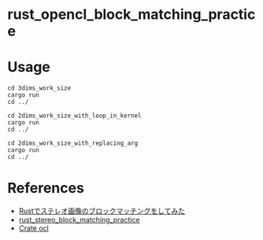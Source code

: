 # rust_opencl_block_matching_practice

# Usage
```
cd 3dims_work_size
cargo run
cd ../
```

```
cd 2dims_work_size_with_loop_in_kernel
cargo run
cd ../
```

```
cd 2dims_work_size_with_replacing_arg
cargo run
cd ../
```

# References
- [Rustでステレオ画像のブロックマッチングをしてみた](http://asukiaaa.blogspot.com/2018/03/rust.html)
- [rust_stereo_block_matching_practice](https://github.com/asukiaaa/rust_stereo_block_matching_practice)
- [Crate ocl](https://docs.rs/ocl/0.17.0/ocl/)
